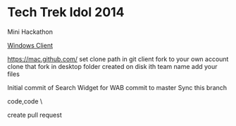 Tech Trek Idol 2014
==================

Mini Hackathon

[Windows Client](https://windows.github.com)

https://mac.github.com/
set clone path in git client
fork to your own account
clone that fork in desktop
folder created on disk ith team name
add your files

Initial commit of Search Widget for WAB
commit to master
Sync this branch

code,code
\

create pull request
